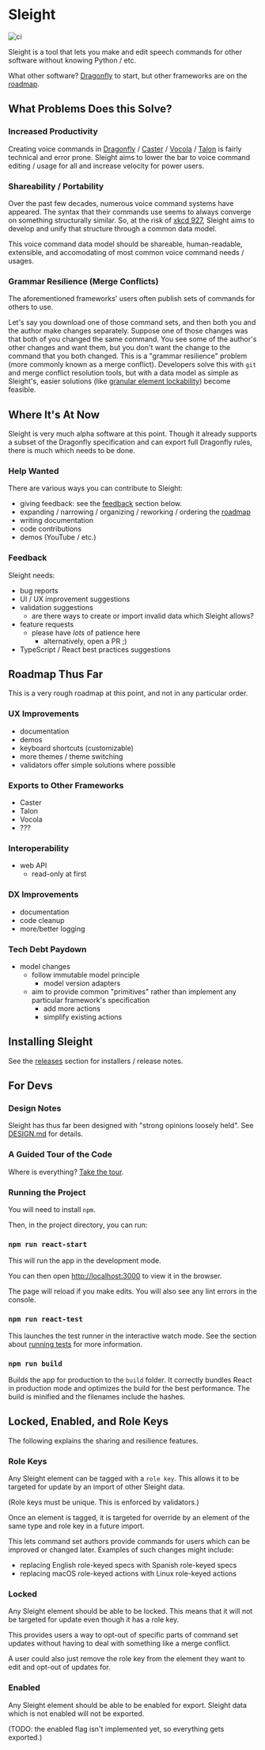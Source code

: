 # Sleight

![ci](https://github.com/synkarius/sleight/actions/workflows/node.js.yaml/badge.svg)

Sleight is a tool that lets you make and edit speech commands for other software without knowing Python / etc.

What other software? [Dragonfly](https://dragonfly2.readthedocs.io) to start, but other frameworks are on the [roadmap](#roadmap-thus-far).

## What Problems Does this Solve?

### Increased Productivity

Creating voice commands in [Dragonfly](https://dragonfly2.readthedocs.io) / [Caster](https://caster.readthedocs.io) / [Vocola](http://vocola.net/v2) / [Talon](https://talonvoice.com) is fairly technical and error prone. Sleight aims to lower the bar to voice command editing / usage for all and increase velocity for power users.

### Shareability / Portability

Over the past few decades, numerous voice command systems have appeared. The syntax that their commands use seems to always converge on something structurally similar. So, at the risk of [xkcd 927](https://xkcd.com/927), Sleight aims to develop and unify that structure through a common data model.

This voice command data model should be shareable, human-readable, extensible, and accomodating of most common voice command needs / usages.

### Grammar Resilience (Merge Conflicts)

The aforementioned frameworks' users often publish sets of commands for others to use.

Let's say you download one of those command sets, and then both you and the author make changes separately. Suppose one of those changes was that both of you changed the same command. You see some of the author's other changes and want them, but you don't want the change to the command that you both changed. This is a "grammar resilience" problem (more commonly known as a merge conflict). Developers solve this with `git` and merge conflict resolution tools, but with a data model as simple as Sleight's, easier solutions (like [granular element lockability](#locked-enabled-and-role-keys)) become feasible.

## Where It's At Now

Sleight is very much alpha software at this point. Though it already supports a subset of the Dragonfly specification and can export full Dragonfly rules, there is much which needs to be done.

### Help Wanted

There are various ways you can contribute to Sleight:

- giving feedback: see the [feedback](#feedback) section below.
- expanding / narrowing / organizing / reworking / ordering the [roadmap](#roadmap-thus-far)
- writing documentation
- code contributions
- demos (YouTube / etc.)

### Feedback

Sleight needs:

- bug reports
- UI / UX improvement suggestions
- validation suggestions
  - are there ways to create or import invalid data which Sleight allows?
- feature requests
  - please have _lots_ of patience here
    - alternatively, open a PR ;)
- TypeScript / React best practices suggestions

## Roadmap Thus Far

This is a very rough roadmap at this point, and not in any particular order.

### UX Improvements

- documentation
- demos
- keyboard shortcuts (customizable)
- more themes / theme switching
- validators offer simple solutions where possible

### Exports to Other Frameworks

- Caster
- Talon
- Vocola
- ???

### Interoperability

- web API
  - read-only at first

### DX Improvements

- documentation
- code cleanup
- more/better logging

### Tech Debt Paydown

- model changes
  - follow immutable model principle
    - model version adapters
  - aim to provide common "primitives" rather than implement any particular framework's specification
    - add more actions
    - simplify existing actions

## Installing Sleight

See the [releases](https://github.com/synkarius/sleight/releases) section for installers / release notes.

## For Devs

### Design Notes

Sleight has thus far been designed with "strong opinions loosely held". See [DESIGN.md](DESIGN.md) for details.

### A Guided Tour of the Code

Where is everything? [Take the tour](CODE_TOUR.md).

### Running the Project

You will need to install `npm`.

Then, in the project directory, you can run:

### `npm run react-start`

This will run the app in the development mode.

You can then open [http://localhost:3000](http://localhost:3000) to view it in the browser.

The page will reload if you make edits.
You will also see any lint errors in the console.

### `npm run react-test`

This launches the test runner in the interactive watch mode.
See the section about [running tests](https://facebook.github.io/create-react-app/docs/running-tests) for more information.

### `npm run build`

Builds the app for production to the `build` folder.
It correctly bundles React in production mode and optimizes the build for the best performance. The build is minified and the filenames include the hashes.

## Locked, Enabled, and Role Keys

The following explains the sharing and resilience features.

### Role Keys

Any Sleight element can be tagged with a `role key`. This allows it to be targeted for update by an import of other Sleight data.

(Role keys must be unique. This is enforced by validators.)

Once an element is tagged, it is targeted for override by an element of the same type and role key in a future import.

This lets command set authors provide commands for users which can be improved or changed later. Examples of such changes might include:

- replacing English role-keyed specs with Spanish role-keyed specs
- replacing macOS role-keyed actions with Linux role-keyed actions

### Locked

Any Sleight element should be able to be locked. This means that it will not be targeted for update even though it has a role key.

This provides users a way to opt-out of specific parts of command set updates without having to deal with something like a merge conflict.

A user could also just remove the role key from the element they want to edit and opt-out of updates for.

### Enabled

Any Sleight element should be able to be enabled for export. Sleight data which is not enabled will not be exported.

(TODO: the enabled flag isn't implemented yet, so everything gets exported.)
